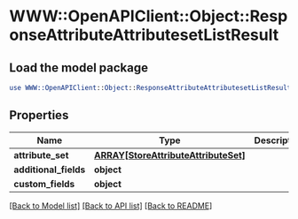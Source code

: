 # WWW::OpenAPIClient::Object::ResponseAttributeAttributesetListResult

## Load the model package
```perl
use WWW::OpenAPIClient::Object::ResponseAttributeAttributesetListResult;
```

## Properties
Name | Type | Description | Notes
------------ | ------------- | ------------- | -------------
**attribute_set** | [**ARRAY[StoreAttributeAttributeSet]**](StoreAttributeAttributeSet.md) |  | [optional] 
**additional_fields** | **object** |  | [optional] 
**custom_fields** | **object** |  | [optional] 

[[Back to Model list]](../README.md#documentation-for-models) [[Back to API list]](../README.md#documentation-for-api-endpoints) [[Back to README]](../README.md)


